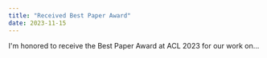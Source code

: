 ```yaml
---
title: "Received Best Paper Award"
date: 2023-11-15
---
```


I'm honored to receive the Best Paper Award at ACL 2023 for our work on...

